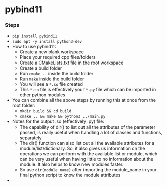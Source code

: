 # pybind11

### Steps
* `pip install pybind11`
* `sudo apt -y install python3-dev`
* How to use pybind11:
  * Create a new blank workspace
  * Place your required cpp files/folders
  * Create a CMakeLists.txt file in the root workspace
  * Create a build folder
  * Run `cmake ..` inside the build folder
  * Run `make` inside the build folder
  * You will see a `*.so` file created
  * This `*.so` file is effectively your `*.py` file which can be imported in other python modules
* You can combine all the above steps by running this at once from the root folder:
  * `mkdir build && cd build` 
  * `cmake .. && make && python3 ../main.py`
* Notes for the output .so (effectively .py) file:
  * The capability of dir() to list out all the attributes of the parameter passed, is really useful when handling a lot of classes and functions, separately.
  * The dir() function can also list out all the available attributes for a module/list/dictionary. So, it also gives us information on the operations we can perform with the available list or module, which can be very useful when having little to no information about the module. It also helps to know new modules faster. 
  * So use `dir(module_name)` after importing the module_name in your final python script to know the module attributes
* 